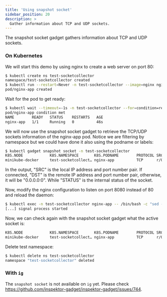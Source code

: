 ```yaml
---
title: 'Using snapshot socket'
sidebar_position: 20
description: >
  Gather information about TCP and UDP sockets.
---
```


The snapshot socket gadget gathers information about TCP and UDP sockets.

### On Kubernetes

We will start this demo by using nginx to create a web server on port 80:

```bash
$ kubectl create ns test-socketcollector
namespace/test-socketcollector created
$ kubectl run --restart=Never -n test-socketcollector --image=nginx nginx-app --port=80
pod/nginx-app created
```

Wait for the pod to get ready:

```bash
$ kubectl wait --timeout=-1s -n test-socketcollector --for=condition=ready pod/nginx-app ; kubectl get pod -n test-socketcollector
pod/nginx-app condition met
NAME        READY   STATUS    RESTARTS   AGE
nginx-app   1/1     Running   0          46s
```

We will now use the snapshot socket gadget to retrieve the TCP/UDP sockets information
of the nginx-app pod. Notice we are filtering by namespace but we could have
done it also using the podname or labels:

```bash
$ kubectl gadget snapshot socket -n test-socketcollector
K8S.NODE            K8S.NAMESPACE       K8S.PODNAME        PROTOCOL SRC                      DST                      STATUS
minikube-docker     test-socketcollect… nginx-app          TCP      r/0.0.0.0:80             r/0.0.0.0:0              LISTEN
```

In the output, "SRC" is the local IP address and port number pair.
If connected, "DST" is the remote IP address and port number pair,
otherwise, it will be "0.0.0.0:0". While "STATUS" is the internal
status of the socket.

Now, modify the nginx configuration to listen on port 8080 instead of 80 and reload the daemon:

```bash
$ kubectl exec -n test-socketcollector nginx-app -- /bin/bash -c "sed -i 's/listen \+80;/listen\t8080;/g' /etc/nginx/conf.d/default.conf && exec nginx -s reload"
[...] signal process started
```

Now, we can check again with the snapshot socket gadget what the active socket is:

```bash
K8S.NODE            K8S.NAMESPACE       K8S.PODNAME        PROTOCOL SRC                      DST                      STATUS
minikube-docker     test-socketcollect… nginx-app          TCP      r/0.0.0.0:8080           r/0.0.0.0:0              LISTEN
```

Delete test namespace:

```bash
$ kubectl delete ns test-socketcollector
namespace "test-socketcollector" deleted
```

### With `ig`

The `snapshot socket` is not available on `ig` yet. Please check https://github.com/inspektor-gadget/inspektor-gadget/issues/744.

